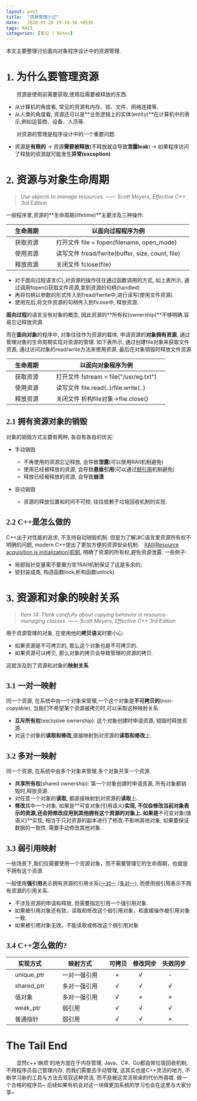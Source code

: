 ```yaml
---
layout: post
title:  "资源管理小记"
date:   2020-03-20 19:10:36 +0530
tags: RAII 
categories: [笔记 | Notes]
---
```

本文主要整理讨论面向对象程序设计中的资源管理.

# <font face="微软雅黑" >1. 为什么要管理资源</font>
&#8195;&#8195;资源是使用前需要获取,使用后需要被释放的东西.
+ 从计算机的角度看, 常见的资源有内存、锁、文件、网络连接等.
+ 从人类的角度看, 资源还可以是**业务逻辑上的实体(entity)**在计算机中的表示,例如运营商、设备、人员等.

&#8195;&#8195;对资源的管理是程序设计中的一个重要问题.
+ 资源是**有限的** -> 资源**需要被释放**(不释放就会导致**泄露leak**) -> 如果程序访问了释放的资源就可能发生**异常(exception)**


# <font face="微软雅黑" >2. 资源与对象生命周期</font>

>  *Use objects to manage resources. —— Scott Meyers, Effective C++ 3rd Edition*

一般程序里,资源的**生命周期(lifetime)**主要涉及三种操作:

|生命周期 |以面向**过程**程序为例|
|-|-|
|&#8195;获取资源&#8195;|&#8195;打开文件 file = fopen(filename, open_mode)&#8195;|
|&#8195;使用资源&#8195;|&#8195;读写文件 fread/fwrite(buffer, size, count, file)&#8195;|
|&#8195;释放资源&#8195;|&#8195;关闭文件 fclose(file)&#8195;|

+ 对于面向过程语言(C),对资源的操作往往通过函数调用的方式, 如上表所示, 通过调用fopen()获取文件资源,拿到资源的句柄(handled)
+ 再将句柄以参数的形式传入到fread/fwrite中,进行读写(使用文件资源).
+ 使用完后,将文件资源的句柄传入到flcose中, 释放资源.

**面向过程**的语言没有对象的概念, 因此资源的**所有权(ownership)**不够明确.容易忘记释放资源.

而在**面向对象**的程序中, 对象往往作为资源的载体, 申请资源的**对象拥有资源**, 通过管理对象的生命周期实现对资源的管理. 如下表所示, 通过创建file对象来获取文件资源, 通过访问对象的read/write方法来使用资源, 最后在对象销毁时释放文件资源

|生命周期 |以面向**对象**程序为例|
| --- | --- |
|&#8195;获取资源&#8195;|&#8195;打开文件 fstream = file("/usr/eg.txt")&#8195;|
|&#8195;使用资源&#8195;|&#8195;读写文件 file.read(..)/file.write(..)&#8195;|
|&#8195;释放资源&#8195;|&#8195;关闭文件 析构file对象->flie.close()&#8195;|

## <font face="微软雅黑" >2.1 拥有资源对象的销毁</font>

对象的销毁方式主要有两种, 各自有各自的优劣:
+ 手动销毁
    - 不再使用的资源忘记释放, 会导致**泄露**(可以使用RAII机制避免)
    - 使用已经被释放的资源, 会导致**悬垂引用**(可以通过[弱引用](#弱引用映射)机制避免)
    - 释放已经被释放的资源, 会导致**崩溃** 

+ 自动销毁
    - 资源的释放位置和时间不可控, 往往依赖于垃圾回收机制的实现.

## <font face="微软雅黑" >2.2 C++是怎么做的</font>

C++出于对性能的追求, 不支持自动销毁机制. 但是为了解决C语言里资源所有权不明确的问题, modern C++提出了更加方便的资源安全机制:&#8195;[RAII(Resource acquisition is initialization)机制](https://en.wikipedia.org/wiki/Resource_acquisition_is_initialization), 明确了资源的所有权,避免资源泄露. 一些例子:
+ 局部指针变量需不要置为空?RAII机制保证了这是多余的;
+ 锁封装成类, 构造函数lock,析构函数unlock)

# <font face="微软雅黑" >3. 资源和对象的映射关系</font>

> *Item 14: Think carefully about copying behavior in resource-managing classes. —— Scott Meyers, Effective C++ 3rd Edition*

用于资源管理的对象, 在使用他的**拷贝语义**时要小心:
+ 如果资源是不可拷贝的, 那么这个对象也是不可拷贝的.
+ 如果资源可以拷贝, 那么对象的拷贝会导致管理的资源的拷贝.

这就涉及到了资源和对象的**映射关系**

## <font face="微软雅黑" >3.1 一对一映射</font>
同一个资源, 在系统中由一个对象来管理,一个这个对象是**不可拷贝的**(non-copyable), 当我们不希望某个资源被拷贝时,可以采取这种映射关系.
+ **互斥所有权**(exclusive ownership): 这个对象创建时申请资源, 销毁时释放资源.
+ 对这个对象的**读取和修改**,直接映射到对资源的**读取和修改**上.

## <font face="微软雅黑" >3.2 多对一映射</font>
同一个资源, 在系统中由多个对象来管理,多个对象共享一个资源.
+ **共享所有权**(shared ownership): 第一个对象创建时申请资源, 所有对象都销毁时,释放资源.
+ 对任意一个对象的**读取**, 都直接映射到对资源的**读取**上.
+ **修改**其中一个对象, 如果是**可变对象(引用语义)**实现, 不仅会修改当前对象表示的资源,还会把修改应用到其他拥有这个资源的对象上. 如果是**不可变对象(值语义)**实现, 相当于只对资源的副本进行了修改.不影响其他对象, 如果要保证数据的一致性, 需要手动修改其他对象.

## <font face="微软雅黑" >3.3 弱引用映射</font>
一些场景下,我们仅需要使用一个资源对象，而不需要管理它的生命周期，也就是不拥有这个资源.

一般使用**强引用**表示拥有资源的引用关系([一对一](#一对一映射) /[多对一](#多对一映射)), 而使用弱引用表示不拥有资源的引用关系.
+ 不涉及资源的申请和释放, 但需要指定引用一个强引用对象.
+ 如果被引用对象还有效，读取和修改这个弱引用对象，和直接操作被引用对象一致.
+ 如果被引用对象无效，不能读取或修改这个弱引用对象

## <font face="微软雅黑" >3.4 C++怎么做的?</font>

|实现方式|映射方式|可拷贝|修改同步|失效同步|
|-|-|-|-|-|
|&#8195;unique_ptr&#8195;|&#8195;一对一强引用&#8195;|&#8195;×&#8195;|&#8195;√&#8195;|&#8195;-&#8195;|
|&#8195;shared_ptr&#8195;|&#8195;多对一强引用&#8195;|&#8195;√&#8195;|&#8195;√&#8195;|&#8195;√&#8195;|
|&#8195;值对象&#8195;|&#8195;多对一强引用&#8195;|&#8195;√&#8195;|&#8195;×&#8195;|&#8195;×&#8195;|
|&#8195;weak_ptr&#8195;|&#8195;弱引用&#8195;|&#8195;√&#8195;|&#8195;√&#8195;|&#8195;√&#8195;|
|&#8195;普通指针&#8195;|&#8195;弱引用&#8195;|&#8195;√&#8195;|&#8195;√&#8195;|&#8195;×&#8195;|


# The Tail End
&#8195;&#8195;显然c++'麻烦'的地方就在于内存管理, Java、C#、Go都自带垃圾回收机制,不用程序员自己管理内存, 而我们需要去手动管理, 这其实也是C++灵活的地方, 不断学习新的工具与方法去驾驭这种灵活, 而不是被这灵活带来的代价所吞噬. 做一个合格的程序员~ 后续如果有机会对这一块做更加系统的学习也会在这里与大家分享~
